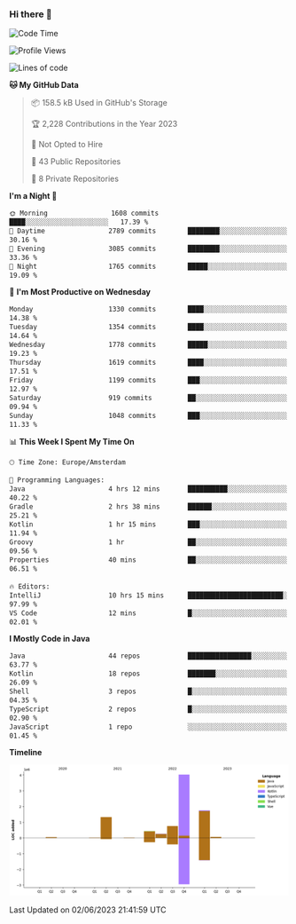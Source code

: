 ### Hi there 👋


<!--START_SECTION:waka-->
![Code Time](http://img.shields.io/badge/Code%20Time-3%2C235%20hrs%206%20mins-blue)

![Profile Views](http://img.shields.io/badge/Profile%20Views-4-blue)

![Lines of code](https://img.shields.io/badge/From%20Hello%20World%20I%27ve%20Written-8.6%20million%20lines%20of%20code-blue)

**🐱 My GitHub Data** 

> 📦 158.5 kB Used in GitHub's Storage 
 > 
> 🏆 2,228 Contributions in the Year 2023
 > 
> 🚫 Not Opted to Hire
 > 
> 📜 43 Public Repositories 
 > 
> 🔑 8 Private Repositories 
 > 
**I'm a Night 🦉** 

```text
🌞 Morning                1608 commits        ████░░░░░░░░░░░░░░░░░░░░░   17.39 % 
🌆 Daytime                2789 commits        ████████░░░░░░░░░░░░░░░░░   30.16 % 
🌃 Evening                3085 commits        ████████░░░░░░░░░░░░░░░░░   33.36 % 
🌙 Night                  1765 commits        █████░░░░░░░░░░░░░░░░░░░░   19.09 % 
```
📅 **I'm Most Productive on Wednesday** 

```text
Monday                   1330 commits        ████░░░░░░░░░░░░░░░░░░░░░   14.38 % 
Tuesday                  1354 commits        ████░░░░░░░░░░░░░░░░░░░░░   14.64 % 
Wednesday                1778 commits        █████░░░░░░░░░░░░░░░░░░░░   19.23 % 
Thursday                 1619 commits        ████░░░░░░░░░░░░░░░░░░░░░   17.51 % 
Friday                   1199 commits        ███░░░░░░░░░░░░░░░░░░░░░░   12.97 % 
Saturday                 919 commits         ██░░░░░░░░░░░░░░░░░░░░░░░   09.94 % 
Sunday                   1048 commits        ███░░░░░░░░░░░░░░░░░░░░░░   11.33 % 
```


📊 **This Week I Spent My Time On** 

```text
🕑︎ Time Zone: Europe/Amsterdam

💬 Programming Languages: 
Java                     4 hrs 12 mins       ██████████░░░░░░░░░░░░░░░   40.22 % 
Gradle                   2 hrs 38 mins       ██████░░░░░░░░░░░░░░░░░░░   25.21 % 
Kotlin                   1 hr 15 mins        ███░░░░░░░░░░░░░░░░░░░░░░   11.94 % 
Groovy                   1 hr                ██░░░░░░░░░░░░░░░░░░░░░░░   09.56 % 
Properties               40 mins             ██░░░░░░░░░░░░░░░░░░░░░░░   06.51 % 

🔥 Editors: 
IntelliJ                 10 hrs 15 mins      ████████████████████████░   97.99 % 
VS Code                  12 mins             █░░░░░░░░░░░░░░░░░░░░░░░░   02.01 % 
```

**I Mostly Code in Java** 

```text
Java                     44 repos            ████████████████░░░░░░░░░   63.77 % 
Kotlin                   18 repos            ███████░░░░░░░░░░░░░░░░░░   26.09 % 
Shell                    3 repos             █░░░░░░░░░░░░░░░░░░░░░░░░   04.35 % 
TypeScript               2 repos             █░░░░░░░░░░░░░░░░░░░░░░░░   02.90 % 
JavaScript               1 repo              ░░░░░░░░░░░░░░░░░░░░░░░░░   01.45 % 
```



**Timeline**

![Lines of Code chart](https://raw.githubusercontent.com/powercasgamer/powercasgamer/master/assets/bar_graph.png)


 Last Updated on 02/06/2023 21:41:59 UTC
<!--END_SECTION:waka-->
